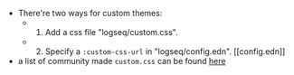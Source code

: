 - There're two ways for custom themes:
	- 1. Add a css file "logseq/custom.css".
	-
	  2. Specify a `:custom-css-url` in "logseq/config.edn". [[config.edn]]
- a list of community made `custom.css` can be found [here](https://github.com/logseq/awesome-logseq#css-themes)